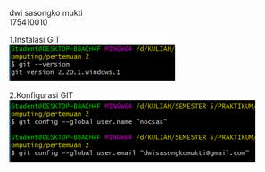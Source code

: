 dwi sasongko mukti  
175410010

1.Instalasi GIT    
![0](image/0.png)  

2.Konfigurasi GIT  
![1](image/1.png)  
  

